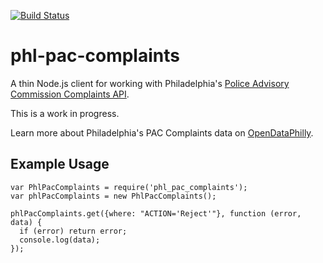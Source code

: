 [![Build Status](https://travis-ci.org/mdb/phl-pac-complaints.png?branch=master)](https://travis-ci.org/mdb/phl-pac-complaints)

# phl-pac-complaints

A thin Node.js client for working with Philadelphia's [Police Advisory Commission Complaints API](http://gis.phila.gov/ArcGIS/rest/services/PhilaGov/PAC_Complaints_2009_2012/MapServer).

This is a work in progress.

Learn more about Philadelphia's PAC Complaints data on [OpenDataPhilly](http://opendataphilly.org/opendata/resource/218/philadelphia-police-advisory-commission-complaints).

## Example Usage

    var PhlPacComplaints = require('phl_pac_complaints');
    var phlPacComplaints = new PhlPacComplaints();

    phlPacComplaints.get({where: "ACTION='Reject'"}, function (error, data) {
      if (error) return error;
      console.log(data);
    });
